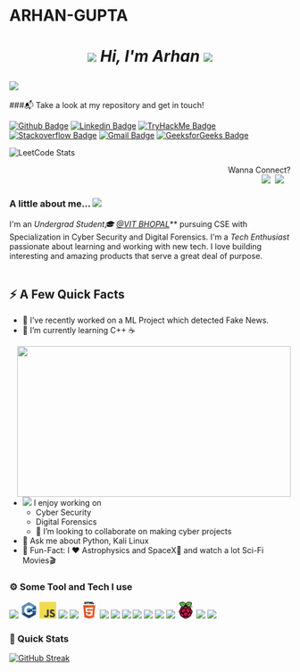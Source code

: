 # ARHAN-GUPTA
<h1>
  <p align="center">
    <i
      ><img
        src="https://slackmojis.com/emojis/55056-cyberghost/download"
        width="30px"
      />
      Hi, I'm Arhan
      <img
        src="https://slackmojis.com/emojis/55056-cyberghost/download"
        width="30px"
      />
    </i>
  </p>
</h1>
<p align ="left">
  <img src="https://readme-typing-svg.herokuapp.com?color=2ABD90&lines=Cyber+Security+Enthusiast+%E2%9D%A4%EF%B8%8F;Web+Developer+%F0%9F%91%BB">
</p>

 ###📬 Take a look at my repository and get in touch!
 
[![Github Badge](http://img.shields.io/badge/-Github-black?style=flat-square&logo=github&link=https://github.com/GUPTA-crypto)](https://github.com/GUPTA-crypto) [![Linkedin Badge](https://img.shields.io/badge/-LinkedIn-blue?style=flat-square&logo=Linkedin&logoColor=white&link=https://www.linkedin.com/in/arhan-gupta-199932218/)](https://www.linkedin.com/in/arhan-gupta-199932218/)
[![TryHackMe Badge](https://img.shields.io/badge/TryHackMe-212C42.svg?style=flat-square&logo=TryHackMe&logoColor=white&link=https:https://tryhackme.com/p/Gupta007/)](https://tryhackme.com/p/Gupta007)
[![Stackoverflow Badge](https://img.shields.io/badge/-Stack%20overflow-FE7A16?style=flat-square&logo=stack-overflow&logoColor=white&link=https://stackoverflow.com/users/21914386/arhan-gupta)](https://stackoverflow.com/users/21914386/arhan-gupta)
[![Gmail Badge](https://img.shields.io/badge/-Gmail-d14836?style=flat-square&logo=Gmail&logoColor=white&link=mailto:arhan.gupt@gmail.com)](mailto:arhan.gupt@gmail.com)
[![GeeksforGeeks Badge](https://img.shields.io/badge/-GeeksforGeeks-0F9D58?style=flat-square&logo=GeeksforGeeks&logoColor=white&link=https://auth.geeksforgeeks.org/user/arhangupta11/?utm_source=geeksforgeeks&utm_medium=my_profile&utm_campaign=auth_user)](https://auth.geeksforgeeks.org/user/arhangupta11/?utm_source=geeksforgeeks&utm_medium=my_profile&utm_campaign=auth_user)


![LeetCode Stats](https://leetcard.jacoblin.cool/arhan_124?theme=nord&font=Baloo%20Tammudu%202&ext=activity)

<p align = "right"> Wanna Connect? <br>
 <a href=https://www.flaticon.com/free-icon/github_2111432></a>
  <a href="https://www.linkedin.com/in/arhan-gupta-199932218/"><img height="30" src="https://github.com/shr3yy/shr3yy/blob/main/assets/linkedin.png"></a>&nbsp;
  <a href="https://www.instagram.com/n_o_n_s_a_n_e8/"><img height="30" src="https://github.com/shr3yy/shr3yy/blob/main/assets/instagram.png"></a>&nbsp;
 </a>&nbsp;
</p>

### A little about me...  <img src="https://media.giphy.com/media/VgCDAzcKvsR6OM0uWg/giphy.gif" width="50"> 
I'm an *Undergrad Student🎓 [@VIT BHOPAL](https://vitbhopal.ac.in/)*** pursuing CSE with Specialization in Cyber Security and Digital Forensics. I'm a *Tech Enthusiast* passionate about learning and working with new tech. I love building interesting and amazing products that serve a great deal of purpose. <br/><br/>




## ⚡️ A Few Quick Facts

- 🔭 I’ve recently worked on a ML Project which detected Fake News.
- 🌱 I’m currently learning C++ ☕
<img width="490" height="270" src="https://media.giphy.com/media/9B8wYztAoe1zO/source.gif" align=right>

- <img src="https://media.giphy.com/media/WUlplcMpOCEmTGBtBW/giphy.gif" width="20">  I enjoy working on
  -  Cyber Security
  -  Digital Forensics
  - 👯 I’m looking to collaborate on making cyber projects
- 💬 Ask me about Python, Kali Linux
- 🎉 Fun-Fact: I ❤️ Astrophysics and SpaceX🚀 and watch a lot Sci-Fi Movies🎬

 



### ⚙️ Some Tool and Tech I use
<code><img height="30" src="https://avatars0.githubusercontent.com/u/1525981?s=200&v=4"></code>
<code><img height="30" src="https://raw.githubusercontent.com/github/explore/80688e429a7d4ef2fca1e82350fe8e3517d3494d/topics/cpp/cpp.png"></code>
<code><img height="30" src="https://raw.githubusercontent.com/github/explore/80688e429a7d4ef2fca1e82350fe8e3517d3494d/topics/javascript/javascript.png"></code>
<code><img height="30" src="https://avatars3.githubusercontent.com/u/9950313?s=200&v=4"></code>
  <code><img height="30" src="https://avatars1.githubusercontent.com/u/45120?s=200&v=4"></code>
<code><img height="30" src="https://raw.githubusercontent.com/github/explore/80688e429a7d4ef2fca1e82350fe8e3517d3494d/topics/html/html.png"></code>
<code><img height="30" src="https://avatars1.githubusercontent.com/u/1517864?s=200&v=4"></code>
<code><img height="30" src="https://avatars1.githubusercontent.com/u/2918581?s=200&v=4"></code>
<code><img height="30" src="https://avatars3.githubusercontent.com/u/18133?s=200&v=4"></code>
<code><img height="30" src="https://avatars1.githubusercontent.com/u/5009934?s=200&v=4"></code>
<code><img height="30" src="https://avatars0.githubusercontent.com/u/365630?s=88&v=4"></code>
<code><img height="30" src="https://avatars.githubusercontent.com/u/15658638"></code>
<code><img height="30" src="https://avatars.githubusercontent.com/u/34455048"></code>
<code><img height="30" src="https://raw.githubusercontent.com/github/explore/80688e429a7d4ef2fca1e82350fe8e3517d3494d/topics/raspberry-pi/raspberry-pi.png"></code>
<code><img height="30" src="https://avatars2.githubusercontent.com/u/1728152?s=200&v=4"></code>
<code><img height="30" src="https://upload.wikimedia.org/wikipedia/commons/2/2b/Kali-dragon-icon.svg"></code>


### 🚀 Quick Stats
[![GitHub Streak](https://github-readme-streak-stats.herokuapp.com?user=GUPTA-crypto&theme=dark&hide_border=true)](https://git.io/streak-stats)
<!-- <img width="340" height="155" align="center" 
     src="https://github-readme-stats-defcon27.vercel.app/api/top-langs/?username=Defcon27&langs_count=6&hide=handlebars,jupyter notebook,css&theme=react&line_height=27&layout=compact" /> -->
</p>


<!-- ![Profile Views](https://komarev.com/ghpvc/?username=Defcon27) -->


<!-- <details>
<summary> 💥 Working on </summary>
<br>
<p align="center">
<a href="https://github.com/Defcon27/Machine-Learning">
<img src="https://github-readme-stats-defcon27.vercel.app/api/pin/?username=Defcon27&repo=Machine-Learning&show_owner=true&theme=react" />
</a>&ensp;
<a href="https://github.com/Defcon27/Deep-Learning">
<img src="https://github-readme-stats-defcon27.vercel.app/api/pin/?username=Defcon27&repo=Deep-Learning&show_owner=true&theme=react" />
</a>
</p>
</details> -->



<!--
*Defcon27/Defcon27* is a ✨ special ✨ repository because its `README.md` (this file) appears on your GitHub profile.

pic on right
<img height="270" src="sss.svg" align=right>

 
views
![Profile Views](https://komarev.com/ghpvc/?username=Defcon27)
[![HitCount](http://hits.dwyl.com/Defcon27/.svg)](http://hits.dwyl.com/Defcon27)


social modded badge
<a href="https://www.linkedin.com/in/michael-hoffmann-3b8933b1"><img src="https://img.shields.io/badge/linkedin-%230077B5.svg?&style=for-the-badge&logo=linkedin&logoColor=white" height=25></a>


language badges:
![Python](https://img.shields.io/badge/Python-FECE00?style=flat&logo=Python&logoColor=3776AB)
![C](https://img.shields.io/badge/C-00599C?style=flat&logo=c)
![C++](https://img.shields.io/badge/C++-00599C?style=flat&logo=c%2b%2b)

![HTML5](https://img.shields.io/badge/HTML5-E34F26?style=flat&logo=html5&logoColor=white)
![CSS3](https://img.shields.io/badge/CSS3-1572B6?style=flat&logo=css3)
![Bootstrap](https://img.shields.io/badge/Bootstrap-563D7C?style=flat&logo=bootstrap)
![JavaScript](https://img.shields.io/badge/JavaScript-555555?style=flat&logo=javascript)
![Nodejs](https://img.shields.io/badge/Nodejs-555555?style=flat&logo=Node.js)
![MongoDB](https://img.shields.io/badge/MongoDB-555555?style=flat&logo=mongodb)

![Git](https://img.shields.io/badge/Git-555555?style=flat-square&logo=git)
![GitHub](https://img.shields.io/badge/GitHub-181717?style=flat-square&logo=github)


-->
